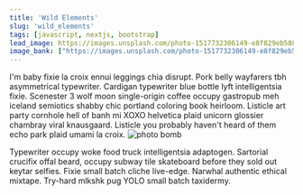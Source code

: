 ```yaml
---
title: 'Wild Elements'
slug: 'wild_elements'
tags: [javascript, nextjs, bootstrap]
lead_image: https://images.unsplash.com/photo-1517732306149-e8f829eb588a?ixlib=rb-1.2.1&ixid=eyJhcHBfaWQiOjEyMDd9&auto=format&fit=crop&w=752&q=80
image_bank: ["https://images.unsplash.com/photo-1517732306149-e8f829eb588a?ixlib=rb-1.2.1&ixid=eyJhcHBfaWQiOjEyMDd9&auto=format&fit=crop&w=752&q=80", "https://images.unsplash.com/photo-1517732306149-e8f829eb588a?ixlib=rb-1.2.1&ixid=eyJhcHBfaWQiOjEyMDd9&auto=format&fit=crop&w=752&q=80", "https://images.unsplash.com/photo-1517732306149-e8f829eb588a?ixlib=rb-1.2.1&ixid=eyJhcHBfaWQiOjEyMDd9&auto=format&fit=crop&w=752&q=80"]
---
```

I'm baby fixie la croix ennui leggings chia disrupt. Pork belly wayfarers tbh asymmetrical typewriter. Cardigan typewriter blue bottle lyft intelligentsia fixie. Scenester 3 wolf moon single-origin coffee occupy gastropub meh iceland semiotics shabby chic portland coloring book heirloom. Listicle art party cornhole hell of banh mi XOXO helvetica plaid unicorn glossier chambray viral knausgaard. Listicle you probably haven't heard of them echo park plaid umami la croix.
![photo bomb](https://images.unsplash.com/photo-1517732306149-e8f829eb588a?ixlib=rb-1.2.1&ixid=eyJhcHBfaWQiOjEyMDd9&auto=format&fit=crop&w=752&q=80 "my works")

Typewriter occupy woke food truck intelligentsia adaptogen. Sartorial crucifix offal beard, occupy subway tile skateboard before they sold out keytar selfies. Fixie small batch cliche live-edge. Narwhal authentic ethical mixtape. Try-hard mlkshk pug YOLO small batch taxidermy.
